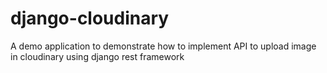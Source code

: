 # django-cloudinary

A demo application to demonstrate how to implement API to upload image in cloudinary using django rest framework
